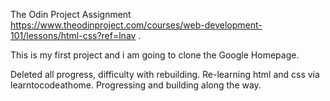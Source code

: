 The Odin Project Assignment https://www.theodinproject.com/courses/web-development-101/lessons/html-css?ref=lnav .

This is my first project and i am going to clone the Google Homepage.

Deleted all progress, difficulty with rebuilding. Re-learning html and css via learntocodeathome.
Progressing and building along the way.